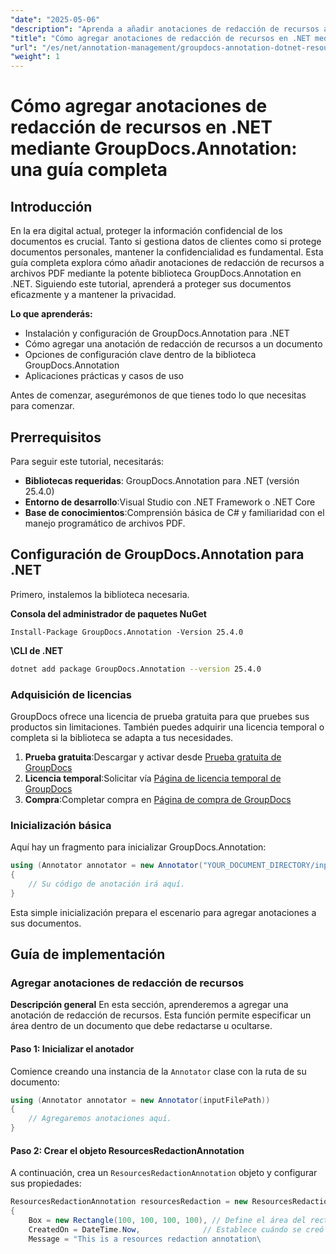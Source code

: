 ```yaml
---
"date": "2025-05-06"
"description": "Aprenda a añadir anotaciones de redacción de recursos a archivos PDF con GroupDocs.Annotation para .NET. Proteja la información confidencial y mejore la seguridad de los documentos con esta guía detallada."
"title": "Cómo agregar anotaciones de redacción de recursos en .NET mediante GroupDocs.Annotation&#58; una guía completa"
"url": "/es/net/annotation-management/groupdocs-annotation-dotnet-resource-redaction/"
"weight": 1
---
```


# Cómo agregar anotaciones de redacción de recursos en .NET mediante GroupDocs.Annotation: una guía completa

## Introducción

En la era digital actual, proteger la información confidencial de los documentos es crucial. Tanto si gestiona datos de clientes como si protege documentos personales, mantener la confidencialidad es fundamental. Esta guía completa explora cómo añadir anotaciones de redacción de recursos a archivos PDF mediante la potente biblioteca GroupDocs.Annotation en .NET. Siguiendo este tutorial, aprenderá a proteger sus documentos eficazmente y a mantener la privacidad.

**Lo que aprenderás:**
- Instalación y configuración de GroupDocs.Annotation para .NET
- Cómo agregar una anotación de redacción de recursos a un documento
- Opciones de configuración clave dentro de la biblioteca GroupDocs.Annotation
- Aplicaciones prácticas y casos de uso

Antes de comenzar, asegurémonos de que tienes todo lo que necesitas para comenzar.

## Prerrequisitos

Para seguir este tutorial, necesitarás:

- **Bibliotecas requeridas**: GroupDocs.Annotation para .NET (versión 25.4.0)
- **Entorno de desarrollo**:Visual Studio con .NET Framework o .NET Core
- **Base de conocimientos**:Comprensión básica de C# y familiaridad con el manejo programático de archivos PDF.

## Configuración de GroupDocs.Annotation para .NET

Primero, instalemos la biblioteca necesaria.

**Consola del administrador de paquetes NuGet**
```shell
Install-Package GroupDocs.Annotation -Version 25.4.0
```

**\CLI de .NET**
```bash
dotnet add package GroupDocs.Annotation --version 25.4.0
```

### Adquisición de licencias

GroupDocs ofrece una licencia de prueba gratuita para que pruebes sus productos sin limitaciones. También puedes adquirir una licencia temporal o completa si la biblioteca se adapta a tus necesidades.

1. **Prueba gratuita**:Descargar y activar desde [Prueba gratuita de GroupDocs](https://releases.groupdocs.com/annotation/net/)
2. **Licencia temporal**:Solicitar vía [Página de licencia temporal de GroupDocs](https://purchase.groupdocs.com/temporary-license/)
3. **Compra**:Completar compra en [Página de compra de GroupDocs](https://purchase.groupdocs.com/buy)

### Inicialización básica

Aquí hay un fragmento para inicializar GroupDocs.Annotation:

```csharp
using (Annotator annotator = new Annotator("YOUR_DOCUMENT_DIRECTORY/input.pdf"))
{
    // Su código de anotación irá aquí.
}
```

Esta simple inicialización prepara el escenario para agregar anotaciones a sus documentos.

## Guía de implementación

### Agregar anotaciones de redacción de recursos

**Descripción general**
En esta sección, aprenderemos a agregar una anotación de redacción de recursos. Esta función permite especificar un área dentro de un documento que debe redactarse u ocultarse.

#### Paso 1: Inicializar el anotador
Comience creando una instancia de la `Annotator` clase con la ruta de su documento:

```csharp
using (Annotator annotator = new Annotator(inputFilePath))
{
    // Agregaremos anotaciones aquí.
}
```

#### Paso 2: Crear el objeto ResourcesRedactionAnnotation
A continuación, crea un `ResourcesRedactionAnnotation` objeto y configurar sus propiedades:

```csharp
ResourcesRedactionAnnotation resourcesRedaction = new ResourcesRedactionAnnotation
{
    Box = new Rectangle(100, 100, 100, 100), // Define el área del rectángulo para la redacción.
    CreatedOn = DateTime.Now,              // Establece cuándo se creó esta anotación
    Message = "This is a resources redaction annotation\